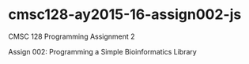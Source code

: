 # cmsc128-ay2015-16-assign002-js
CMSC 128 Programming Assignment 2

Assign 002: Programming a Simple Bioinformatics Library
